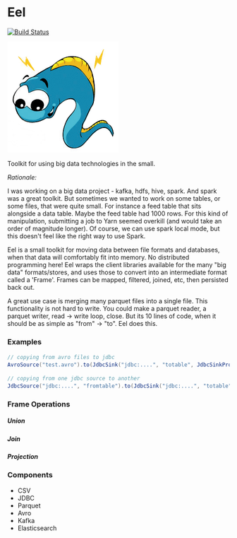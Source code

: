 # Eel

[![Build Status](https://travis-ci.org/51zero/eel.svg?branch=master)](https://travis-ci.org/51zero/eel)

![Logo](core/src/main/graphics/eel.png)

Toolkit for using big data technologies in the small.

*Rationale:*

I was working on a big data project - kafka, hdfs, hive, spark. And spark was a great toolkit. But sometimes we wanted to work on some tables, or some files, that were quite small. For instance a feed table that sits alongside a data table. Maybe the feed table had 1000 rows. For this kind of manipulation, submitting a job to Yarn seemed overkill (and would take an order of magnitude longer). Of course, we can use spark local mode, but this doesn't feel like the right way to use Spark.

Eel is a small toolkit for moving data between file formats and databases, when that data will comfortably fit into memory. No distributed programming here! Eel wraps the client libraries available for the many "big data" formats/stores, and uses those to convert into an intermediate format called a 'Frame'. Frames can be mapped, filtered, joined, etc, then persisted back out.

A great use case is merging many parquet files into a single file. This functionality is not hard to write. You could make a parquet reader, a parquet writer, read -> write loop, close. But its 10 lines of code, when it should be as simple as "from" -> "to". Eel does this.

### Examples

```scala
// copying from avro files to jdbc
AvroSource("test.avro").to(JdbcSink("jdbc:....", "totable", JdbcSinkProps(createTable = true)))
```

```scala
// copying from one jdbc source to another
JdbcSource("jdbc:....", "fromtable").to(JdbcSink("jdbc:....", "totable", JdbcSinkProps(createTable = true)))
```

### Frame Operations

##### Union
##### Join
##### Projection

### Components

* CSV
* JDBC
* Parquet
* Avro
* Kafka
* Elasticsearch
